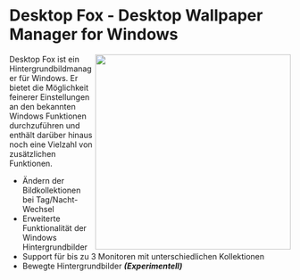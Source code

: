 # Desktop Fox - Desktop Wallpaper Manager for Windows

<img src="DesktopFox/Assets/promo/DF_TitelBar.png" align="right" height="350">

Desktop Fox ist ein Hintergrundbildmanager für Windows. Er bietet die Möglichkeit feinerer Einstellungen an den bekannten Windows Funktionen durchzuführen und enthält darüber    hinaus noch eine Vielzahl von zusätzlichen Funktionen.

* Ändern der Bildkollektionen bei Tag/Nacht-Wechsel
* Erweiterte Funktionalität der Windows Hintergrundbilder
* Support für bis zu 3 Monitoren mit unterschiedlichen Kollektionen
* Bewegte Hintergrundbilder ***(Experimentell)***
<br/><br/><br/><br/><br/>

